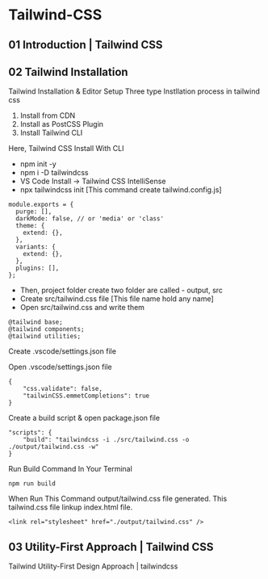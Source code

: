 # Tailwind-CSS
## 01 Introduction | Tailwind CSS
## 02 Tailwind Installation 
Tailwind Installation & Editor Setup
Three type Instllation process in tailwind css
1. Install from CDN
2. Install as PostCSS Plugin
3. Install Tailwind CLI

Here, Tailwind CSS Install With CLI

- npm init -y
- npm i -D tailwindcss
- VS Code Install -> Tailwind CSS IntelliSense
- npx tailwindcss init [This command create tailwind.config.js]

```
module.exports = {
  purge: [],
  darkMode: false, // or 'media' or 'class'
  theme: {
    extend: {},
  },
  variants: {
    extend: {},
  },
  plugins: [],
};

```
- Then, project folder create two folder are called - output, src
- Create src/tailwind.css file [This file name hold any name]
- Open src/tailwind.css and write them

```
@tailwind base;
@tailwind components;
@tailwind utilities;
```
Create .vscode/settings.json file

Open .vscode/settings.json file
```
{
	"css.validate": false,
	"tailwinCSS.emmetCompletions": true
}
```

Create a build script & open package.json file

```
"scripts": {
    "build": "tailwindcss -i ./src/tailwind.css -o ./output/tailwind.css -w"
}
```

Run Build Command In Your Terminal
```
npm run build
```

When Run This Command output/tailwind.css file generated. This tailwind.css file linkup index.html file.
```
<link rel="stylesheet" href="./output/tailwind.css" />
```

## 03 Utility-First Approach | Tailwind CSS 
Tailwind Utility-First Design Approach | tailwindcss